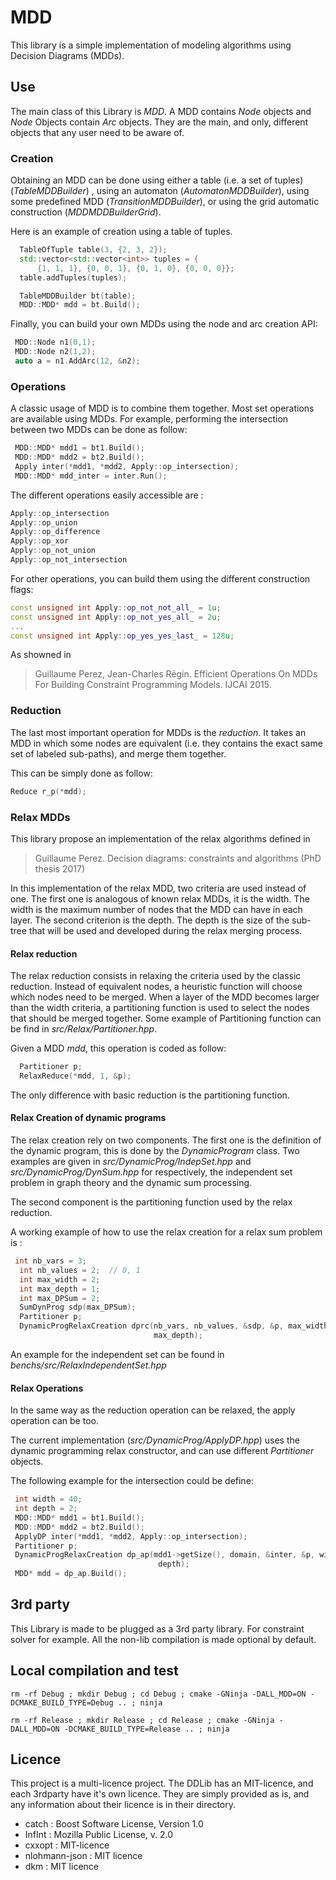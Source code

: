 # MDD
This library is a simple implementation of modeling algorithms using Decision Diagrams (MDDs).

## Use
The main class of this Library is _MDD_. 
A MDD contains _Node_ objects and _Node_ Objects contain _Arc_ objects.
They are the main, and only, different objects that any user need to be aware of.

### Creation
Obtaining an MDD can be done using either a table (i.e. a set of tuples) (_TableMDDBuilder_) ,
using an automaton (_AutomatonMDDBuilder_), using some predefined MDD (_TransitionMDDBuilder_),
or using the grid automatic construction (_MDDMDDBuilderGrid_).

Here is an example of creation using a table of tuples.
```C++
  TableOfTuple table(3, {2, 3, 2});
  std::vector<std::vector<int>> tuples = {
      {1, 1, 1}, {0, 0, 1}, {0, 1, 0}, {0, 0, 0}};
  table.addTuples(tuples);

  TableMDDBuilder bt(table);
  MDD::MDD* mdd = bt.Build();
```

Finally, you can build your own MDDs using the node and arc creation API:
```C++
 MDD::Node n1(0,1);
 MDD::Node n2(1,2);
 auto a = n1.AddArc(12, &n2);
```

### Operations
A classic usage of MDD is to combine them together. Most set operations are available using MDDs.
For example, performing the intersection between two MDDs can be done as follow:
```C++
 MDD::MDD* mdd1 = bt1.Build();
 MDD::MDD* mdd2 = bt2.Build();
 Apply inter(*mdd1, *mdd2, Apply::op_intersection);
 MDD::MDD* mdd_inter = inter.Run();
```

The different operations easily accessible are : 
```C++
Apply::op_intersection
Apply::op_union
Apply::op_difference 
Apply::op_xor 
Apply::op_not_union
Apply::op_not_intersection
```

For other operations, you can build them using the different construction flags:
```C++
const unsigned int Apply::op_not_not_all_ = 1u;
const unsigned int Apply::op_not_yes_all_ = 2u;
...
const unsigned int Apply::op_yes_yes_last_ = 128u;
```

As showned in 
> Guillaume Perez, Jean-Charles Régin. Efficient Operations On MDDs For Building Constraint Programming Models. IJCAI 2015.


### Reduction
The last most important operation for MDDs is the _reduction_. 
It takes an MDD in which some nodes are equivalent (i.e. they contains the exact same set of labeled sub-paths), 
and merge them together.

This can be simply done as follow:

```C++
Reduce r_p(*mdd);
```


### Relax MDDs
This library propose an implementation of the relax algorithms defined in 
> Guillaume Perez. Decision diagrams: constraints and algorithms (PhD thesis 2017)

In this implementation of the relax MDD, two criteria are used instead of one.
The first one is analogous of known relax MDDs, it is the width. 
The width is the maximum number of nodes that the MDD can have in each layer.
The second criterion is the depth. 
The depth is the size of the sub-tree that will be used and developed during the relax merging process.

#### Relax reduction
The relax reduction consists in relaxing the criteria used by the classic reduction.
Instead of equivalent nodes, a heuristic function will choose which nodes need to be merged.
When a layer of the MDD becomes larger than the width criteria, a partitioning function is used to select
the nodes that should be merged together.
Some example of Partitioning function can be find in _src/Relax/Partitioner.hpp_.

Given a MDD _mdd_, this operation is coded as follow:
```C++
  Partitioner p;
  RelaxReduce(*mdd, 1, &p);
```
The only difference with basic reduction is the partitioning function.

#### Relax Creation of dynamic programs
The relax creation rely on two components. 
The first one is the definition of the dynamic program, this is done by the _DynamicProgram_ class.
Two examples are given in _src/DynamicProg/IndepSet.hpp_ and _src/DynamicProg/DynSum.hpp_ for respectively, the 
independent set problem in graph theory and the dynamic sum processing.

The second component is the partitioning function used by the relax reduction.

A working example of how to use the relax creation for a relax sum problem is :
```C++
 int nb_vars = 3;
  int nb_values = 2;  // 0, 1
  int max_width = 2;
  int max_depth = 1;
  int max_DPSum = 2;
  SumDynProg sdp(max_DPSum);
  Partitioner p;
  DynamicProgRelaxCreation dprc(nb_vars, nb_values, &sdp, &p, max_width,
                                max_depth);
```

An example for the independent set can be found in _benchs/src/RelaxIndependentSet.hpp_


#### Relax Operations
In the same way as the reduction operation can be relaxed, the apply operation can be too.

The current implementation (_src/DynamicProg/ApplyDP.hpp_) uses the dynamic
programming relax constructor, and can use different _Partitioner_ objects. 

The following example for the intersection could be define:
```C++
 int width = 40;
 int depth = 2;
 MDD::MDD* mdd1 = bt1.Build();
 MDD::MDD* mdd2 = bt2.Build();
 ApplyDP inter(*mdd1, *mdd2, Apply::op_intersection);
 Partitioner p;
 DynamicProgRelaxCreation dp_ap(mdd1->getSize(), domain, &inter, &p, width,
                                 depth);
 MDD* mdd = dp_ap.Build();
```

## 3rd party
This Library is made to be plugged as a 3rd party library.
For constraint solver for example.
All the non-lib compilation is made optional by default.

## Local compilation and test
```
rm -rf Debug ; mkdir Debug ; cd Debug ; cmake -GNinja -DALL_MDD=ON -DCMAKE_BUILD_TYPE=Debug .. ; ninja
```

```
rm -rf Release ; mkdir Release ; cd Release ; cmake -GNinja -DALL_MDD=ON -DCMAKE_BUILD_TYPE=Release .. ; ninja
```

## Licence

This project is a multi-licence project. The DDLib has an MIT-licence, and each 3rdparty have it's own licence. 
They are simply provided as is, and any information about their licence is in their directory.

- catch : Boost Software License, Version 1.0
- InfInt : Mozilla Public License, v. 2.0
- cxxopt : MIT-licence
- nlohmann-json : MIT licence
- dkm : MIT licence